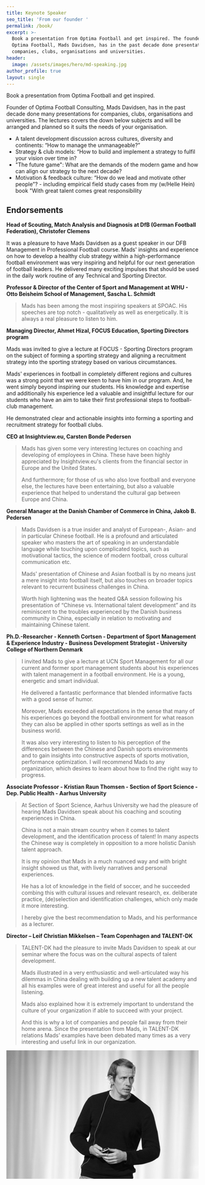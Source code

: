 ```yaml
---
title: Keynote Speaker
seo_title: 'From our founder '
permalink: /book/
excerpt: >-
  Book a presentation from Optima Football and get inspired. The founder of
  Optima Football, Mads Davidsen, has in the past decade done presentations for
  companies, clubs, organisations and universities.
header:
  image: /assets/images/hero/md-speaking.jpg
author_profile: true
layout: single
---
```

Book a presentation from Optima Football and get inspired.

Founder of Optima Football Consulting, Mads Davidsen, has in the past decade done many presentations for companies, clubs, organisations and universities. The lectures covers the down below subjects and will be arranged and planned so it suits the needs of your organisation.

* A talent development discussion across cultures, diversity and continents: “How to manage the unmanageable?”
* Strategy & club models: “How to build and implement a strategy to fulfil your vision over time in?
* "The future game": What are the demands of the modern game and how can align our strategy to the next decade?
* Motivation & feedback culture: “How do we lead and motivate other people”? - including empirical field study cases from my (w/Helle Hein) book "With great talent comes great responsibility

## Endorsements

**Head of Scouting, Match Analysis and Diagnosis at DfB (German Football Federation), Christofer Clemens**

It was a pleasure to have Mads Davidsen as a guest speaker in our DFB Management in Professional Football course. Mads' insights and experience on how to develop a healthy club strategy within a high-performance football environment was very inspiring and helpful for our next generation of football leaders. He delivered many exciting impulses that should be used in the daily work routine of any Technical and Sporting Director.

**Professor & Director of the Center of Sport and Management at WHU - Otto Beisheim School of Management, Sascha L. Schmidt**

> Mads has been among the most inspiring speakers at SPOAC. His speeches are top notch - qualitatively as well as energetically. It is always a real pleasure to listen to him.



**Managing Director, Ahmet Hizal, FOCUS Education, Sporting Directors program**

Mads was invited to give a lecture at FOCUS - Sporting Directors program on the subject of forming a sporting strategy and aligning a recruitment strategy into the sporting strategy based on various circumstances.  

Mads' experiences in football in completely different regions and cultures was a strong point that we were keen to have him in our program. And, he went simply beyond inspiring our students. His knowledge and expertise and additionally his experience led a valuable and insightful lecture for our students who have an aim to take their first professional steps to football-club management.

He demonstrated clear and actionable insights into forming a sporting and recruitment strategy for football clubs.



**CEO at Insightview.eu, Carsten Bonde Pedersen**

> Mads has given some very interesting lectures on coaching and developing of employees in China. These have been highly appreciated by Insightview.eu's clients from the financial sector in Europe and the United States.
>
> And furthermore; for those of us who also love football and everyone else, the lectures have been entertaining, but also a valuable experience that helped to understand the cultural gap between Europe and China.

**General Manager at the Danish Chamber of Commerce in China, Jakob B. Pedersen**

> Mads Davidsen is a true insider and analyst of European-, Asian- and in particular Chinese football. He is a profound and articulated speaker who masters the art of speaking in an understandable language while touching upon complicated topics, such as motivational tactics, the science of modern football, cross cultural communication etc.
>
> Mads' presentation of Chinese and Asian football is by no means just a mere insight into football itself, but also touches on broader topics relevant to recurrent business challenges in China.
>
> Worth high lightening was the heated Q&A session following his presentation of “Chinese vs. International talent development” and its reminiscent to the troubles experienced by the Danish business community in China, especially in relation to motivating and maintaining Chinese talent.

**Ph.D.-Researcher - Kenneth Cortsen - Department of Sport Management & Experience Industry - Business Development Strategist - University College of Northern Denmark**

> I invited Mads to give a lecture at UCN Sport Management for all our current and former sport management students about his experiences with talent management in a football environment. He is a young, energetic and smart individual.
>
> He delivered a fantastic performance that blended informative facts with a good sense of humor. 
>
> Moreover, Mads exceeded all expectations in the sense that many of his experiences go beyond the football environment for what reason they can also be applied in other sports settings as well as in the business world.
>
> It was also very interesting to listen to his perception of the differences between the Chinese and Danish sports environments and to gain insights into constructive aspects of sports motivation, performance optimization. I will recommend Mads to any organization, which desires to learn about how to find the right way to progress.

**Associate Professor - Kristian Raun Thomsen - Section of Sport Science - Dep. Public Health - Aarhus University**

> At Section of Sport Science, Aarhus University we had the pleasure of hearing Mads Davidsen speak about his coaching and scouting experiences in China.
>
> China is not a main stream country when it comes to talent development, and the identification process of talent! In many aspects the Chinese way is completely in opposition to a more holistic Danish talent approach.
>
> It is my opinion that Mads in a much nuanced way and with bright insight showed us that, with lively narratives and personal experiences.
>
> He has a lot of knowledge in the field of soccer, and he succeeded combing this with cultural issues and relevant research, ex. deliberate practice, (de)selection and identification challenges, which only made it more interesting.
>
> I hereby give the best recommendation to Mads, and his performance as a lecturer.

**Director – Leif Christian Mikkelsen – Team Copenhagen and TALENT-DK**

> TALENT-DK had the pleasure to invite Mads Davidsen to speak at our seminar where the focus was on the cultural aspects of talent development.
>
> Mads illustrated in a very enthusiastic and well-articulated way his dilemmas in China dealing with building up a new talent academy and all his examples were of great interest and useful for all the people listening.
>
> Mads also explained how it is extremely important to understand the culture of your organization if able to succeed with your project.
>
> And this is why a lot of companies and people fail away from their home arena. Since the presentation from Mads, in TALENT-DK relations Mads’ examples have been debated many times as a very interesting and useful link in our organization.

![Mads Davidsen keynote speak](/assets/images/mads-2022-speaking.jpg)
